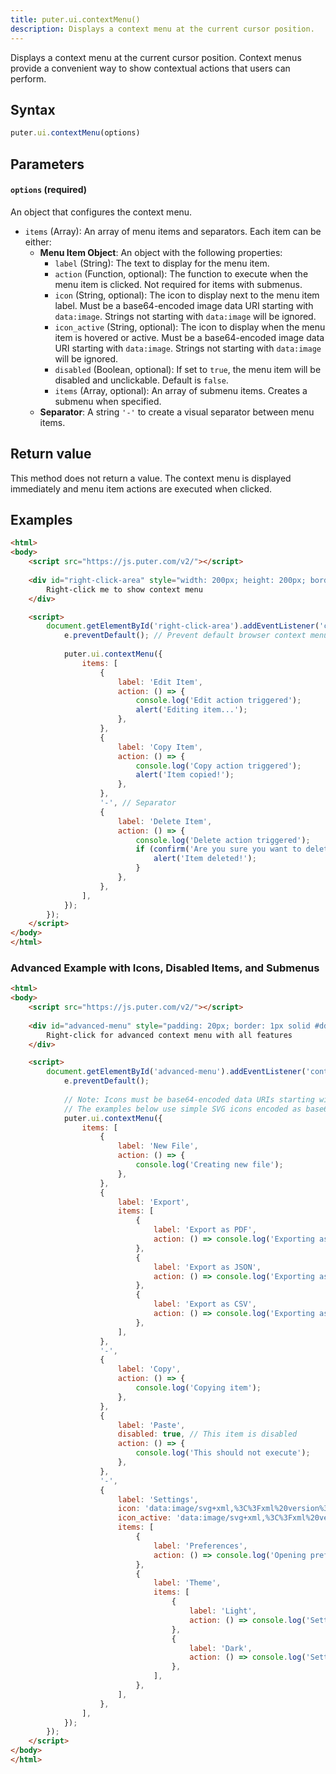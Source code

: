 ```yaml
---
title: puter.ui.contextMenu()
description: Displays a context menu at the current cursor position.
---
```


Displays a context menu at the current cursor position. Context menus provide a convenient way to show contextual actions that users can perform.

## Syntax
```js
puter.ui.contextMenu(options)
```

## Parameters

#### `options` (required)
An object that configures the context menu.

* `items` (Array): An array of menu items and separators. Each item can be either:
  - **Menu Item Object**: An object with the following properties:
    - `label` (String): The text to display for the menu item.
    - `action` (Function, optional): The function to execute when the menu item is clicked. Not required for items with submenus.
    - `icon` (String, optional): The icon to display next to the menu item label. Must be a base64-encoded image data URI starting with `data:image`. Strings not starting with `data:image` will be ignored.
    - `icon_active` (String, optional): The icon to display when the menu item is hovered or active. Must be a base64-encoded image data URI starting with `data:image`. Strings not starting with `data:image` will be ignored.
    - `disabled` (Boolean, optional): If set to `true`, the menu item will be disabled and unclickable. Default is `false`.
    - `items` (Array, optional): An array of submenu items. Creates a submenu when specified.
  - **Separator**: A string `'-'` to create a visual separator between menu items.

## Return value 
This method does not return a value. The context menu is displayed immediately and menu item actions are executed when clicked.

## Examples

```html
<html>
<body>
    <script src="https://js.puter.com/v2/"></script>
    
    <div id="right-click-area" style="width: 200px; height: 200px; border: 1px solid #ccc; padding: 20px;">
        Right-click me to show context menu
    </div>

    <script>
        document.getElementById('right-click-area').addEventListener('contextmenu', (e) => {
            e.preventDefault(); // Prevent default browser context menu
            
            puter.ui.contextMenu({
                items: [
                    {
                        label: 'Edit Item',
                        action: () => {
                            console.log('Edit action triggered');
                            alert('Editing item...');
                        },
                    },
                    {
                        label: 'Copy Item',
                        action: () => {
                            console.log('Copy action triggered');
                            alert('Item copied!');
                        },
                    },
                    '-', // Separator
                    {
                        label: 'Delete Item',
                        action: () => {
                            console.log('Delete action triggered');
                            if (confirm('Are you sure you want to delete this item?')) {
                                alert('Item deleted!');
                            }
                        },
                    },
                ],
            });
        });
    </script>
</body>
</html>
```

### Advanced Example with Icons, Disabled Items, and Submenus

```html
<html>
<body>
    <script src="https://js.puter.com/v2/"></script>
    
    <div id="advanced-menu" style="padding: 20px; border: 1px solid #ddd; margin: 10px; cursor: pointer;">
        Right-click for advanced context menu with all features
    </div>

    <script>
        document.getElementById('advanced-menu').addEventListener('contextmenu', function(e) {
            e.preventDefault();
            
            // Note: Icons must be base64-encoded data URIs starting with "data:image"
            // The examples below use simple SVG icons encoded as base64
            puter.ui.contextMenu({
                items: [
                    {
                        label: 'New File',
                        action: () => {
                            console.log('Creating new file');
                        },
                    },
                    {
                        label: 'Export',
                        items: [
                            {
                                label: 'Export as PDF',
                                action: () => console.log('Exporting as PDF'),
                            },
                            {
                                label: 'Export as JSON',
                                action: () => console.log('Exporting as JSON'),
                            },
                            {
                                label: 'Export as CSV',
                                action: () => console.log('Exporting as CSV'),
                            },
                        ],
                    },
                    '-',
                    {
                        label: 'Copy',
                        action: () => {
                            console.log('Copying item');
                        },
                    },
                    {
                        label: 'Paste',
                        disabled: true, // This item is disabled
                        action: () => {
                            console.log('This should not execute');
                        },
                    },
                    '-',
                    {
                        label: 'Settings',
                        icon: 'data:image/svg+xml,%3C%3Fxml%20version%3D%221.0%22%20encoding%3D%22UTF-8%22%3F%3E%3Csvg%20width%3D%2259px%22%20height%3D%2259px%22%20stroke-width%3D%221.9%22%20viewBox%3D%220%200%2024%2024%22%20fill%3D%22none%22%20xmlns%3D%22http%3A%2F%2Fwww.w3.org%2F2000%2Fsvg%22%20color%3D%22%23000000%22%3E%3Cpath%20d%3D%22M12%2015C13.6569%2015%2015%2013.6569%2015%2012C15%2010.3431%2013.6569%209%2012%209C10.3431%209%209%2010.3431%209%2012C9%2013.6569%2010.3431%2015%2012%2015Z%22%20stroke%3D%22%23000000%22%20stroke-width%3D%221.9%22%20stroke-linecap%3D%22round%22%20stroke-linejoin%3D%22round%22%3E%3C%2Fpath%3E%3Cpath%20d%3D%22M19.6224%2010.3954L18.5247%207.7448L20%206L18%204L16.2647%205.48295L13.5578%204.36974L12.9353%202H10.981L10.3491%204.40113L7.70441%205.51596L6%204L4%206L5.45337%207.78885L4.3725%2010.4463L2%2011V13L4.40111%2013.6555L5.51575%2016.2997L4%2018L6%2020L7.79116%2018.5403L10.397%2019.6123L11%2022H13L13.6045%2019.6132L16.2551%2018.5155C16.6969%2018.8313%2018%2020%2018%2020L20%2018L18.5159%2016.2494L19.6139%2013.598L21.9999%2012.9772L22%2011L19.6224%2010.3954Z%22%20stroke%3D%22%23000000%22%20stroke-width%3D%221.9%22%20stroke-linecap%3D%22round%22%20stroke-linejoin%3D%22round%22%3E%3C%2Fpath%3E%3C%2Fsvg%3E',
                        icon_active: 'data:image/svg+xml,%3C%3Fxml%20version%3D%221.0%22%20encoding%3D%22UTF-8%22%3F%3E%3Csvg%20width%3D%2259px%22%20height%3D%2259px%22%20stroke-width%3D%221.9%22%20viewBox%3D%220%200%2024%2024%22%20fill%3D%22none%22%20xmlns%3D%22http%3A%2F%2Fwww.w3.org%2F2000%2Fsvg%22%20color%3D%22%23ffffff%22%3E%3Cpath%20d%3D%22M12%2015C13.6569%2015%2015%2013.6569%2015%2012C15%2010.3431%2013.6569%209%2012%209C10.3431%209%209%2010.3431%209%2012C9%2013.6569%2010.3431%2015%2012%2015Z%22%20stroke%3D%22%23ffffff%22%20stroke-width%3D%221.9%22%20stroke-linecap%3D%22round%22%20stroke-linejoin%3D%22round%22%3E%3C%2Fpath%3E%3Cpath%20d%3D%22M19.6224%2010.3954L18.5247%207.7448L20%206L18%204L16.2647%205.48295L13.5578%204.36974L12.9353%202H10.981L10.3491%204.40113L7.70441%205.51596L6%204L4%206L5.45337%207.78885L4.3725%2010.4463L2%2011V13L4.40111%2013.6555L5.51575%2016.2997L4%2018L6%2020L7.79116%2018.5403L10.397%2019.6123L11%2022H13L13.6045%2019.6132L16.2551%2018.5155C16.6969%2018.8313%2018%2020%2018%2020L20%2018L18.5159%2016.2494L19.6139%2013.598L21.9999%2012.9772L22%2011L19.6224%2010.3954Z%22%20stroke%3D%22%23ffffff%22%20stroke-width%3D%221.9%22%20stroke-linecap%3D%22round%22%20stroke-linejoin%3D%22round%22%3E%3C%2Fpath%3E%3C%2Fsvg%3E',
                        items: [
                            {
                                label: 'Preferences',
                                action: () => console.log('Opening preferences'),
                            },
                            {
                                label: 'Theme',
                                items: [
                                    {
                                        label: 'Light',
                                        action: () => console.log('Setting light theme'),
                                    },
                                    {
                                        label: 'Dark',
                                        action: () => console.log('Setting dark theme'),
                                    },
                                ],
                            },
                        ],
                    },
                ],
            });
        });
    </script>
</body>
</html>
```
